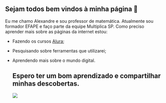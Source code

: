 ## Sejam todos bem vindos à minha página 👋

Eu me chamo Alexandre e sou professor de matemática. Atualmente sou formador EFAPE e faço parte da equipe Multiplica SP.
Como preciso aprender mais sobre as páginas da internet estou:

- Fazendo os cursos [Alura](https://cursos.alura.com.br/);
- Pesquisando sobre ferramentas que utilizarei;
- Aprendendo mais sobre o mundo digital.

  ## Espero ter um bom aprendizado e compartilhar minhas descobertas.



  ![](https://media.tenor.com/tvAZn_mSo7IAAAAM/kid-goku-peace.gif)
